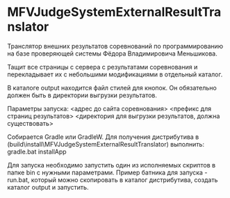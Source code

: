 # MFVJudgeSystemExternalResultTranslator
Транслятор внешних результатов соревнований по программированию на базе проверяющей системы Фёдора Владимировича Меньшикова.


Тащит все страницы с сервера с результатами соревнования и перекладывает их с небольшими модификациями в отдельный каталог.


В каталоге output находится файл стилей для кнопок. Он обязательно должен быть в директории выгрузки результатов.


Параметры запуска: <адрес до сайта соревнования> <префикс для страниц результатов> <директория для выгрузки результатов, должна существовать>

Собирается Gradle или GradleW.
Для получения дистрибутива в (build\install\MFVJudgeSystemExternalResultTranslator\) выполнить:
gradle.bat installApp

Для запуска необходимо запустить один из исполняемых скриптов в папке bin с нужными параметрами.
Пример батника для запуска - run.bat, который можно скопировать в каталог дистрибутива, создать каталог output и запустить.
